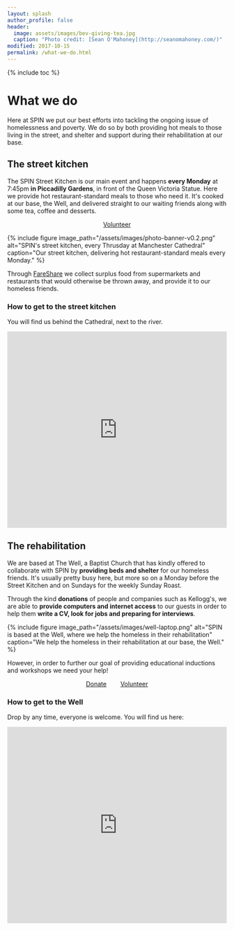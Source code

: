 ```yaml
---
layout: splash
author_profile: false
header:
  image: assets/images/bev-giving-tea.jpg
  caption: "Photo credit: [Sean O'Mahoney](http://seanomahoney.com/)"
modified: 2017-10-15
permalink: /what-we-do.html
---
```


{% include toc %}

# What we do

Here at SPIN we put our best efforts into tackling the ongoing issue of homelessness and poverty. We do so by both providing hot meals to those living in the street, and shelter and support during their rehabilitation at our base.

## The street kitchen

The SPIN Street Kitchen is our main event and happens **every Monday** at 7:45pm **in Piccadilly Gardens**, in front of the Queen Victoria Statue. Here we provide hot restaurant-standard meals to those who need it. It's cooked at our base, the Well, and delivered straight to our waiting friends along with some tea, coffee and desserts.

<div style="text-align: center;">
	<a href="/get-involved" style="margin-left: 1em; margin-right: 1em;" class="btn btn--primary btn--large">Volunteer</a>
</div>

{% include figure image_path="/assets/images/photo-banner-v0.2.png" alt="SPIN's street kitchen, every Thrusday at Manchester Cathedral" caption="Our street kitchen, delivering hot restaurant-standard meals every Monday." %}

Through [FareShare](http://fareshare.org.uk) we collect surplus food from supermarkets and restaurants that would otherwise be thrown away, and provide it to our homeless friends.

### How to get to the street kitchen

You will find us behind the Cathedral, next to the river.

<div class="google-maps" style="overflow: hidden;">
	<iframe src="https://www.google.com/maps/embed?pb=!1m26!1m12!1m3!1d1187.1485058560784!2d-2.2380276783024624!3d53.48102272414401!2m3!1f0!2f0!3f0!3m2!1i1024!2i768!4f13.1!4m11!3e2!4m5!1s0x487bb1bf73100639%3A0x67a100e10acc5a25!2sPiccadilly+Gardens%2C+Manchester+M60+1AY%2C+UK!3m2!1d53.4809634!2d-2.2369426999999997!4m3!3m2!1d53.481386699999995!2d-2.2368308!5e0!3m2!1sen!2sus!4v1516882564145" width="600" height="450" frameborder="0" style="border:0; width:100%;" allowfullscreen>
	</iframe>
</div>

## The rehabilitation

We are based at The Well, a Baptist Church that has kindly offered to collaborate with SPIN by **providing beds and shelter** for our homeless friends. It's usually pretty busy here, but more so on a Monday before the Street Kitchen and on Sundays for the weekly Sunday Roast.

Through the kind **donations** of people and companies such as Kellogg's, we are able to **provide computers and internet access** to our guests in order to help them **write a CV, look for jobs and preparing for interviews**.

{% include figure image_path="/assets/images/well-laptop.png" alt="SPIN is based at the Well, where we help the homeless in their rehabilitation" caption="We help the homeless in their rehabilitation at our base, the Well." %}

However, in order to further our goal of providing educational inductions and workshops we need your help!

<div style="text-align: center;">
	<a href="https://www.paypal.me/spinmcr/" style="margin-left: 1em; margin-right: 1em;" class="btn btn--primary btn--large">Donate</a>
	<a href="/get-involved"	style="margin-left: 1em; margin-right: 1em;" class="btn btn--primary btn--large">Volunteer</a>
</div>

### How to get to the Well

Drop by any time, everyone is welcome. You will find us here:
<div class="google-maps" style="overflow: hidden;">
	<iframe src="https://www.google.com/maps/embed?pb=!1m18!1m12!1m3!1d2375.0977011321584!2d-2.210871684038892!3d53.46671398000441!2m3!1f0!2f0!3f0!3m2!1i1024!2i768!4f13.1!3m3!1m2!1s0x487bb1783aeaeeb3%3A0xb77971d8b989f842!2sSupporting+People+In+Need!5e0!3m2!1sen!2suk!4v1516882886623" width="600" height="450" frameborder="0" style="border:0; width:100%" allowfullscreen></iframe>
</div>
